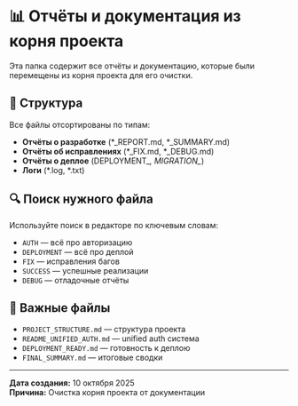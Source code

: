 # 📊 Отчёты и документация из корня проекта

Эта папка содержит все отчёты и документацию, которые были перемещены из корня проекта для его очистки.

## 📁 Структура

Все файлы отсортированы по типам:

- **Отчёты о разработке** (*_REPORT.md, *_SUMMARY.md)
- **Отчёты об исправлениях** (*_FIX.md, *_DEBUG.md)
- **Отчёты о деплое** (DEPLOYMENT_*, MIGRATION_*)
- **Логи** (*.log, *.txt)

## 🔍 Поиск нужного файла

Используйте поиск в редакторе по ключевым словам:
- `AUTH` — всё про авторизацию
- `DEPLOYMENT` — всё про деплой
- `FIX` — исправления багов
- `SUCCESS` — успешные реализации
- `DEBUG` — отладочные отчёты

## 📌 Важные файлы

- `PROJECT_STRUCTURE.md` — структура проекта
- `README_UNIFIED_AUTH.md` — unified auth система
- `DEPLOYMENT_READY.md` — готовность к деплою
- `FINAL_SUMMARY.md` — итоговые сводки

---

**Дата создания:** 10 октября 2025  
**Причина:** Очистка корня проекта от документации

